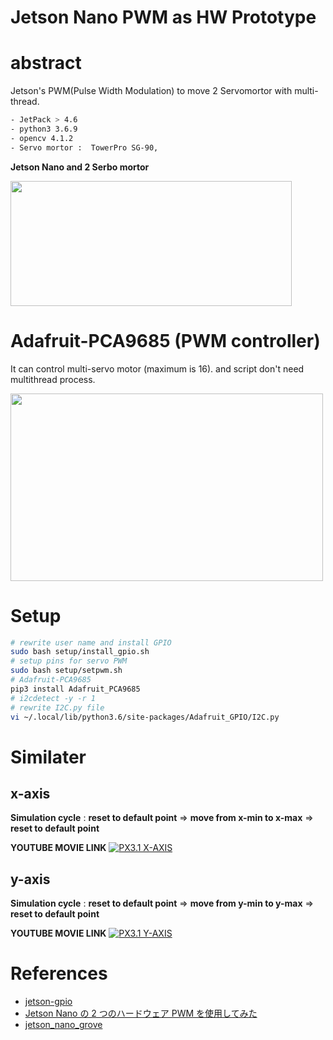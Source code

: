 # Jetson Nano PWM as HW Prototype
# abstract

Jetson's PWM(Pulse Width Modulation) to move 2 Servomortor with multi-thread.

```sh
- JetPack > 4.6
- python3 3.6.9
- opencv 4.1.2
- Servo mortor :  TowerPro SG-90, 
```

<b>Jetson Nano and 2 Serbo mortor</b>

<img src="https://user-images.githubusercontent.com/48679574/211758179-abc3911f-4c45-4318-9de4-2c95f379bbd9.jpg" width="450" height="200"/>

# Adafruit-PCA9685 (PWM controller)

It can control multi-servo motor (maximum is 16). and script don't need multithread process.

<img src="https://user-images.githubusercontent.com/48679574/216533582-243f2e2c-19d7-4bae-bfee-6245f2e5709d.jpg" width="500" height="300"/>


# Setup

```zsh
# rewrite user name and install GPIO
sudo bash setup/install_gpio.sh
# setup pins for servo PWM
sudo bash setup/setpwm.sh
# Adafruit-PCA9685
pip3 install Adafruit_PCA9685
# i2cdetect -y -r 1
# rewrite I2C.py file
vi ~/.local/lib/python3.6/site-packages/Adafruit_GPIO/I2C.py
```

# Similater

## x-axis
<b>Simulation cycle</b> : <b>reset to default point</b> => <b>move from x-min to x-max</b> => <b>reset to default point</b>

<b>YOUTUBE MOVIE LINK</b>
[![PX3.1 X-AXIS](https://github.com/madara-tribe/HW-Jetson-PWM-PX3.1/assets/48679574/ddfe0d9c-a474-452b-b786-fee2855ca3e1)](https://youtube.com/shorts/qoQlibyCR1c?si=ihqIfNyfjMD7pwjR)


## y-axis 
<b>Simulation cycle</b> : <b>reset to default point</b> => <b>move from y-min to y-max</b> => <b>reset to default point</b>

<b>YOUTUBE MOVIE LINK</b>
[![PX3.1 Y-AXIS](https://github.com/madara-tribe/HW-Jetson-PWM-PX3.1/assets/48679574/ddfe0d9c-a474-452b-b786-fee2855ca3e1)](https://youtu.be/EXGpjnlBxCU?si=efqPf6jmlTXRQoDE)
# References
- [jetson-gpio](https://github.com/NVIDIA/jetson-gpio/tree/master/samples)
- [Jetson Nano の 2 つのハードウェア PWM を使用してみた](https://qiita.com/kitazaki/items/2c9deb912f11106d1215)
- [jetson_nano_grove](https://github.com/kitazaki/jetson_nano_grove)
